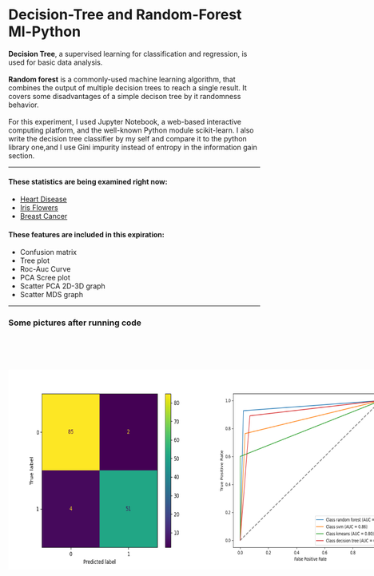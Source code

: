 # Decision-Tree and Random-Forest Ml-Python

**Decision Tree**, a supervised learning for classification and regression, is used for basic data analysis.
<br/><br/>
**Random forest** is a commonly-used machine learning algorithm, that combines the output of multiple decision trees to reach a single result.
It covers some disadvantages of a simple decison tree by it randomness behavior.
<br/>
<br/>
For this experiment, I used Jupyter Notebook, a web-based interactive computing platform, and the well-known Python module scikit-learn.
I also write the decision tree classifier by my self and compare it to the python library one,and I use Gini impurity instead of entropy in the information gain section.
<br/>
- - - -
#### These statistics are being examined right now: ####
  * <a  href="https://archive.ics.uci.edu/dataset/45/heart+disease">Heart Disease<a/>
  * <a href="https://archive.ics.uci.edu/dataset/53/iris">Iris Flowers<a/>
  * <a href="https://archive.ics.uci.edu/dataset/17/breast+cancer+wisconsin+diagnostic">Breast Cancer<a/>
#### These features are included in this expiration: ####
  * Confusion matrix
  * Tree plot
  * Roc-Auc Curve
  * PCA Scree plot
  * Scatter PCA 2D-3D graph
  * Scatter MDS graph  
- - - -
### Some pictures after running code
<div align="center" style="display:flex;flex-direction:row;align-items: center;">
  <img style="margin:10;" src="https://github.com/tohidnoori/Decision-tree-and-random-forest-ml-python/blob/master/random-forest/images/cf.png" width="400" height="400" alt="Image 1">
  <img style="margin:10;" src="https://github.com/tohidnoori/Decision-tree-and-random-forest-ml-python/blob/master/random-forest/images/ROC-AUC%20curve.png" width="400" height="400"  alt="Image 2">
  <div/>
<br/>
<br/>
<div align="center" style="display:flex;flex-direction:row;align-items: center;">
  <img style="margin:10;" src="https://github.com/tohidnoori/Decision-tree-and-random-forest-ml-python/blob/master/random-forest/images/PCA datapoints and decision surface 3d plot.png" width="1000" height="500"  alt="Image 1">
  <div/>
 <br/>
<br/>
<div align="center" style="display:flex;flex-direction:row;align-items: center;">
  <img style="margin:10;" src="https://github.com/tohidnoori/Decision-tree-and-random-forest-ml-python/blob/master/random-forest/images/MDS scatter datapoints plot 2d.png" width="400" height="400" alt="Image 1">
  <img style="margin:10;" src="https://github.com/tohidnoori/Decision-tree-and-random-forest-ml-python/blob/master/random-forest/images/PCA scatter datapoints plot 2d.png" width="400" height="400"  alt="Image 2">
  <div/>
<br/>
<br/>

